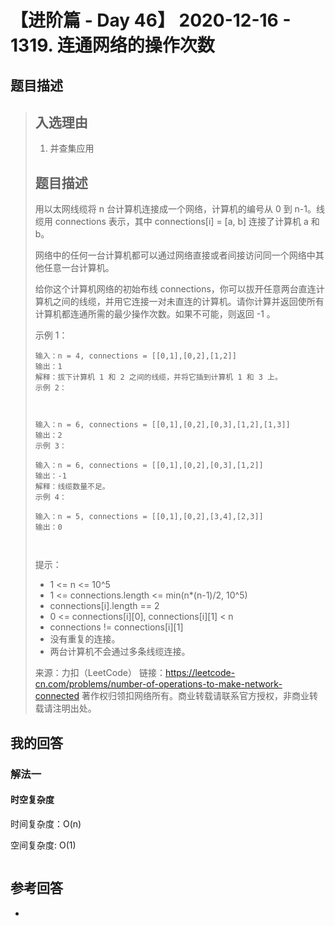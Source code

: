 # 【进阶篇 - Day 46】 2020-12-16 - 1319. 连通网络的操作次数

## 题目描述

> ## 入选理由
>
> 1. 并查集应用
>
> ## 题目描述
>
> 用以太网线缆将 n 台计算机连接成一个网络，计算机的编号从 0 到 n-1。线缆用 connections 表示，其中 connections[i] = [a, b] 连接了计算机 a 和 b。
>
> 网络中的任何一台计算机都可以通过网络直接或者间接访问同一个网络中其他任意一台计算机。
>
> 给你这个计算机网络的初始布线 connections，你可以拔开任意两台直连计算机之间的线缆，并用它连接一对未直连的计算机。请你计算并返回使所有计算机都连通所需的最少操作次数。如果不可能，则返回 -1 。
>
> 示例 1：
>
> ```
> 输入：n = 4, connections = [[0,1],[0,2],[1,2]]
> 输出：1
> 解释：拔下计算机 1 和 2 之间的线缆，并将它插到计算机 1 和 3 上。
> 示例 2：
> 
> 
> 
> 输入：n = 6, connections = [[0,1],[0,2],[0,3],[1,2],[1,3]]
> 输出：2
> 示例 3：
> 
> 输入：n = 6, connections = [[0,1],[0,2],[0,3],[1,2]]
> 输出：-1
> 解释：线缆数量不足。
> 示例 4：
> 
> 输入：n = 5, connections = [[0,1],[0,2],[3,4],[2,3]]
> 输出：0
>  
> 
> 
> ```
>
> 提示：
>
> - 1 <= n <= 10^5
> - 1 <= connections.length <= min(n*(n-1)/2, 10^5)
> - connections[i].length == 2
> - 0 <= connections[i][0], connections[i][1] < n
> - connections != connections[i][1]
> - 没有重复的连接。
> - 两台计算机不会通过多条线缆连接。
>
> 来源：力扣（LeetCode）
> 链接：https://leetcode-cn.com/problems/number-of-operations-to-make-network-connected
> 著作权归领扣网络所有。商业转载请联系官方授权，非商业转载请注明出处。

## 我的回答

### 解法一

#### 时空复杂度

时间复杂度：O(n)

空间复杂度:   O(1)

```js

```



## 参考回答

- 



